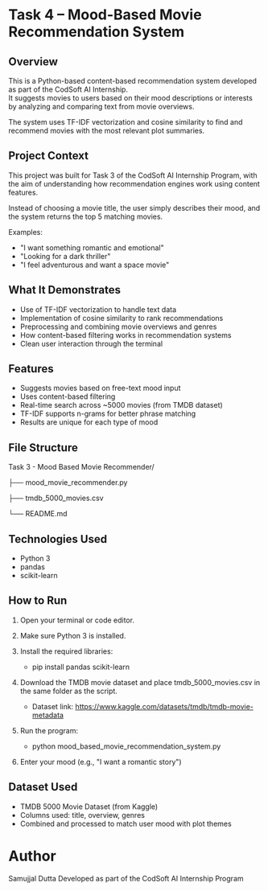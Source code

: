 # Task 4 – Mood-Based Movie Recommendation System

## Overview

This is a Python-based content-based recommendation system developed as part of the CodSoft AI Internship.  
It suggests movies to users based on their mood descriptions or interests by analyzing and comparing text from movie overviews.

The system uses TF-IDF vectorization and cosine similarity to find and recommend movies with the most relevant plot summaries.

## Project Context

This project was built for Task 3 of the CodSoft AI Internship Program, with the aim of understanding how recommendation engines work using content features.

Instead of choosing a movie title, the user simply describes their mood, and the system returns the top 5 matching movies.

Examples:
- "I want something romantic and emotional"
- "Looking for a dark thriller"
- "I feel adventurous and want a space movie"

## What It Demonstrates

- Use of TF-IDF vectorization to handle text data
- Implementation of cosine similarity to rank recommendations
- Preprocessing and combining movie overviews and genres
- How content-based filtering works in recommendation systems
- Clean user interaction through the terminal

## Features

- Suggests movies based on free-text mood input
- Uses content-based filtering
- Real-time search across ~5000 movies (from TMDB dataset)
- TF-IDF supports n-grams for better phrase matching
- Results are unique for each type of mood

## File Structure

Task 3 - Mood Based Movie Recommender/

├── mood_movie_recommender.py

├── tmdb_5000_movies.csv

└── README.md

## Technologies Used

- Python 3
- pandas
- scikit-learn

## How to Run

1. Open your terminal or code editor.
2. Make sure Python 3 is installed.
3. Install the required libraries:
   - pip install pandas scikit-learn
4. Download the TMDB movie dataset and place tmdb_5000_movies.csv in the same folder as the script.

   - Dataset link: https://www.kaggle.com/datasets/tmdb/tmdb-movie-metadata

5. Run the program:

      - python mood_based_movie_recommendation_system.py
6. Enter your mood (e.g., "I want a romantic story")

## Dataset Used

  - TMDB 5000 Movie Dataset (from Kaggle)
  - Columns used: title, overview, genres
  - Combined and processed to match user mood with plot themes

# Author

Samujjal Dutta
Developed as part of the CodSoft AI Internship Program

   
